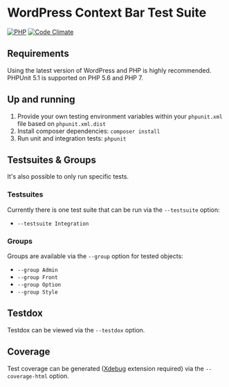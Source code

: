 # WordPress Context Bar Test Suite

[![PHP](https://img.shields.io/badge/php-%3E%3D%205.6-8892BF.svg?style=flat-square)](https://php.net)
[![Code Climate](https://img.shields.io/codeclimate/coverage/github/hofmannsven/contextbar.svg?style=flat-square)](https://codeclimate.com/github/hofmannsven/contextbar/coverage)

## Requirements

Using the latest version of WordPress and PHP is highly recommended.
PHPUnit 5.1 is supported on PHP 5.6 and PHP 7.


## Up and running

1. Provide your own testing environment variables within your `phpunit.xml` file based on `phpunit.xml.dist`
2. Install composer dependencies: `composer install`
3. Run unit and integration tests: `phpunit`


## Testsuites & Groups

It's also possible to only run specific tests.


### Testsuites

Currently there is one test suite that can be run via the `--testsuite` option:

- `--testsuite Integration`


### Groups

Groups are available via the `--group` option for tested objects:

- `--group Admin`
- `--group Front`
- `--group Option`
- `--group Style`


## Testdox

Testdox can be viewed via the `--testdox` option.


## Coverage

Test coverage can be generated ([Xdebug](https://xdebug.org/) extension required) via the `--coverage-html` option.